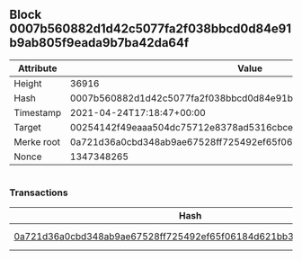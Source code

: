 ## Block 0007b560882d1d42c5077fa2f038bbcd0d84e91b9ab805f9eada9b7ba42da64f

Attribute | Value
--- | ---
Height | 36916
Hash | 0007b560882d1d42c5077fa2f038bbcd0d84e91b9ab805f9eada9b7ba42da64f
Timestamp | 2021-04-24T17:18:47+00:00
Target | 00254142f49eaaa504dc75712e8378ad5316cbcead634704b3734b6271167cc4
Merke root | 0a721d36a0cbd348ab9ae67528ff725492ef65f06184d621bb36d19a0cbe0360
Nonce | 1347348265

```

```

### Transactions

Hash | Amount
--- | ---
[0a721d36a0cbd348ab9ae67528ff725492ef65f06184d621bb36d19a0cbe0360](0a721d36a0cbd348ab9ae67528ff725492ef65f06184d621bb36d19a0cbe0360.md) | 10.00000000 SKEPTI 
